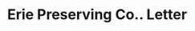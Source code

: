 ---
doi: 10.7916/D82F90K5
date_other: '1907'
date_other_textual: '1907'
form: correspondence
genre:
- Letters (correspondence)
name:
- Erie Preserving Co.
object_in_context_url: https://biggert.cul.columbia.edu/items/view/ave_biggert_00890
subject_hierarchical_geographic:
- Buffalo, New York, United States
subject_name:
- Erie Preserving Co.
title: Erie Preserving Co.. Letter
sort_title: Erie Preserving Co.. Letter
call_number: ave_biggert_00890
coordinates:
- 42.90472222222222,-78.84944444444444
pid: ave_biggert_00890
identifiers: ave_biggert_00890
thumbnail: https://derivativo-2.library.columbia.edu/iiif/2/ldpd:345927/full/!256,256/0/native.jpg
permalink: /biggert/ave_biggert_00890/
layout: iiif-image-page
---